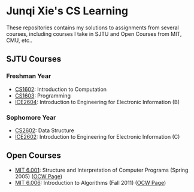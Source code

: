 # Junqi Xie's CS Learning

These repositories contains my solutions to assignments from several courses, including courses I take in SJTU and Open Courses from MIT, CMU, etc..

## SJTU Courses

### Freshman Year

* [CS1602](https://github.com/junqi-xie-learning/CS1602-Assignments): Introduction to Computation
* [CS1603](https://github.com/junqi-xie-learning/CS1603-Assignments): Programming
* [ICE2604](https://github.com/junqi-xie-learning/ICE2604-Assignments): Introduction to Engineering for Electronic Information (B)

### Sophomore Year

* [CS2602](https://github.com/junqi-xie-learning/CS2602-Assignments): Data Structure
* [ICE2602](https://github.com/junqi-xie-learning/ICE2602-Assignments): Introduction to Engineering for Electronic Information (C)

## Open Courses

* [MIT 6.001](https://github.com/junqi-xie-learning/6-001-Assignments): Structure and Interpretation of Computer Programs (Spring 2005) ([OCW Page](https://ocw.mit.edu/courses/electrical-engineering-and-computer-science/6-001-structure-and-interpretation-of-computer-programs-spring-2005/))
* [MIT 6.006](https://github.com/junqi-xie-learning/6-006-Assignments): Introduction to Algorithms (Fall 2011) ([OCW Page](https://ocw.mit.edu/courses/electrical-engineering-and-computer-science/6-006-introduction-to-algorithms-fall-2011/))
